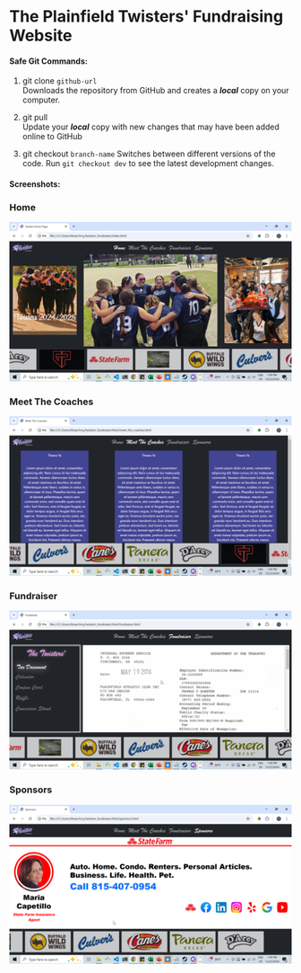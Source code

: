 # The Plainfield Twisters' Fundraising Website #

#### Safe Git Commands: ####
1. git clone `github-url`\
Downloads the repository from GitHub and creates a ***local*** copy on your computer.

2. git pull\
Update your ***local*** copy with new changes that may have been added online to GitHub

3. git checkout `branch-name`
Switches between different versions of the code. Run `git checkout dev` to see the latest development changes.

#### Screenshots: ####

### Home ###
![alt text](./screenshots/home.jpg)

### Meet The Coaches ###
![alt text](./screenshots/coaches.png)

### Fundraiser ###
![alt text](./screenshots/fundraiser.png)

### Sponsors ###
![alt text](./screenshots/sponsors.png)